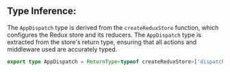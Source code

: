 ## Type Inference: 
The `AppDispatch` type is derived from the `createReduxStore` function, which configures the Redux store and its reducers.
The `AppDispatch` type is extracted from the store's return type, ensuring that all actions and middleware used are accurately typed.
```typescript
export type AppDispatch = ReturnType<typeof createReduxStore>['dispatch'];
```


